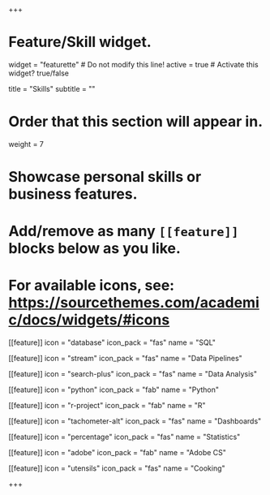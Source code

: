 +++
# Feature/Skill widget.
widget = "featurette"  # Do not modify this line!
active = true  # Activate this widget? true/false

title = "Skills"
subtitle = ""

# Order that this section will appear in.
weight = 7

# Showcase personal skills or business features.
# 
# Add/remove as many `[[feature]]` blocks below as you like.
# 
# For available icons, see: https://sourcethemes.com/academic/docs/widgets/#icons

[[feature]]
  icon = "database"
  icon_pack = "fas"
  name = "SQL"
  
[[feature]]
  icon = "stream"
  icon_pack = "fas"
  name = "Data Pipelines"

[[feature]]
  icon = "search-plus"
  icon_pack = "fas"
  name = "Data Analysis"
  
[[feature]]
  icon = "python"
  icon_pack = "fab"
  name = "Python"


[[feature]]
  icon = "r-project"
  icon_pack = "fab"
  name = "R"
  
  
[[feature]]
  icon = "tachometer-alt"
  icon_pack = "fas"
  name = "Dashboards"
  
[[feature]]
  icon = "percentage"
  icon_pack = "fas"
  name = "Statistics"
  
  
[[feature]]
  icon = "adobe"
  icon_pack = "fab"
  name = "Adobe CS"
  
[[feature]]
  icon = "utensils"
  icon_pack = "fas"
  name = "Cooking"


+++
